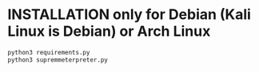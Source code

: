    # INSTALLATION only for Debian (Kali Linux is Debian) or  Arch Linux

```bash
python3 requirements.py
python3 supremmeterpreter.py
```